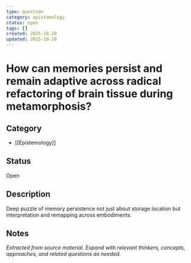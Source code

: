 ```yaml
---
type: question
category: epistemology
status: open
tags: []
created: 2025-10-20
updated: 2025-10-20
---
```


# How can memories persist and remain adaptive across radical refactoring of brain tissue during metamorphosis?

## Category

- [[Epistemology]]

## Status

Open

## Description

Deep puzzle of memory persistence not just about storage location but interpretation and remapping across embodiments.

## Notes

*Extracted from source material. Expand with relevant thinkers, concepts, approaches, and related questions as needed.*
